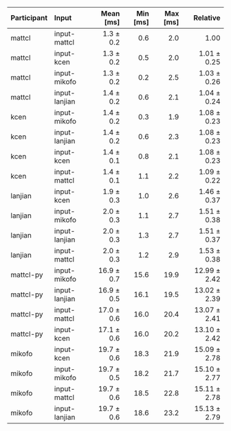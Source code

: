 | Participant | Input | Mean [ms] | Min [ms] | Max [ms] | Relative |
|:---|:---|---:|---:|---:|---:|
| mattcl | input-mattcl | 1.3 ± 0.2 | 0.6 | 2.0 | 1.00 |
| mattcl | input-kcen | 1.3 ± 0.2 | 0.5 | 2.0 | 1.01 ± 0.25 |
| mattcl | input-mikofo | 1.3 ± 0.2 | 0.2 | 2.5 | 1.03 ± 0.26 |
| mattcl | input-lanjian | 1.4 ± 0.2 | 0.6 | 2.1 | 1.04 ± 0.24 |
| kcen | input-mikofo | 1.4 ± 0.2 | 0.3 | 1.9 | 1.08 ± 0.23 |
| kcen | input-lanjian | 1.4 ± 0.2 | 0.6 | 2.3 | 1.08 ± 0.23 |
| kcen | input-kcen | 1.4 ± 0.1 | 0.8 | 2.1 | 1.08 ± 0.23 |
| kcen | input-mattcl | 1.4 ± 0.1 | 1.1 | 2.2 | 1.09 ± 0.22 |
| lanjian | input-kcen | 1.9 ± 0.3 | 1.0 | 2.6 | 1.46 ± 0.37 |
| lanjian | input-mikofo | 2.0 ± 0.3 | 1.1 | 2.7 | 1.51 ± 0.38 |
| lanjian | input-lanjian | 2.0 ± 0.3 | 1.3 | 2.7 | 1.51 ± 0.37 |
| lanjian | input-mattcl | 2.0 ± 0.3 | 1.2 | 2.9 | 1.53 ± 0.38 |
| mattcl-py | input-mikofo | 16.9 ± 0.7 | 15.6 | 19.9 | 12.99 ± 2.42 |
| mattcl-py | input-lanjian | 16.9 ± 0.5 | 16.1 | 19.5 | 13.02 ± 2.39 |
| mattcl-py | input-mattcl | 17.0 ± 0.6 | 16.0 | 20.4 | 13.07 ± 2.41 |
| mattcl-py | input-kcen | 17.1 ± 0.6 | 16.0 | 20.2 | 13.10 ± 2.42 |
| mikofo | input-kcen | 19.7 ± 0.6 | 18.3 | 21.9 | 15.09 ± 2.78 |
| mikofo | input-mikofo | 19.7 ± 0.5 | 18.2 | 21.7 | 15.10 ± 2.77 |
| mikofo | input-mattcl | 19.7 ± 0.6 | 18.5 | 22.8 | 15.11 ± 2.78 |
| mikofo | input-lanjian | 19.7 ± 0.6 | 18.6 | 23.2 | 15.13 ± 2.79 |
